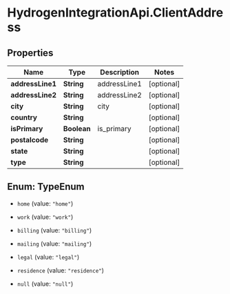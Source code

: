 # HydrogenIntegrationApi.ClientAddress

## Properties
Name | Type | Description | Notes
------------ | ------------- | ------------- | -------------
**addressLine1** | **String** | addressLine1 | [optional] 
**addressLine2** | **String** | addressLine2 | [optional] 
**city** | **String** | city | [optional] 
**country** | **String** |  | [optional] 
**isPrimary** | **Boolean** | is_primary | [optional] 
**postalcode** | **String** |  | [optional] 
**state** | **String** |  | [optional] 
**type** | **String** |  | [optional] 


<a name="TypeEnum"></a>
## Enum: TypeEnum


* `home` (value: `"home"`)

* `work` (value: `"work"`)

* `billing` (value: `"billing"`)

* `mailing` (value: `"mailing"`)

* `legal` (value: `"legal"`)

* `residence` (value: `"residence"`)

* `null` (value: `"null"`)




